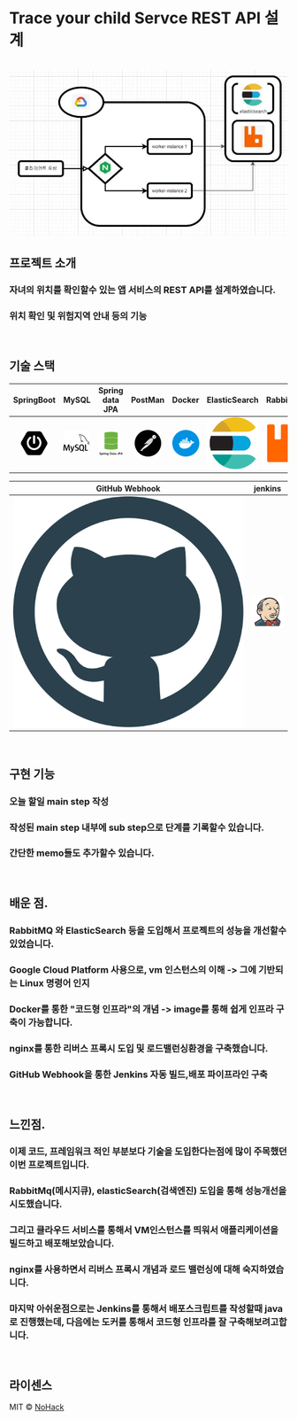 # Trace your child Servce REST API 설계

<p align="center">
  <br>
  <img src="./images/stack/flowchart.JPG">
  <br>
</p>

## 프로젝트 소개

  ### 자녀의 위치를 확인할수 있는 앱 서비스의 REST API를 설계하였습니다.
  ### 위치 확인 및 위험지역 안내 등의 기능


<p align="center">
  
  
</p>

<br>

## 기술 스택

| SpringBoot | MySQL |  Spring data JPA   |  PostMan   | Docker | ElasticSearch | RabbitMQ | Nginx | Google Cloud Platform | 
| :--------: | :--------: | :--------: | :--------: | :--------: | :--------: | :--------: | :--------: | :--------: |
|   ![sb]    |   ![my]    |   ![dj]    |   ![pos]    |   ![dc]    |   ![es]    |   ![ra]    |   ![ng]    |   ![gc]    |       

| GitHub Webhook | jenkins |
| :--------: | :--------: |
|   ![gw]    |   ![jk]    |

<br>

## 구현 기능

### 오늘 할일 main step 작성 

 
### 작성된 main step 내부에 sub step으로 단계를 기록할수 있습니다.


### 간단한 memo들도 추가할수 있습니다.

<br>

## 배운 점.
 ### RabbitMQ 와 ElasticSearch 등을 도입해서 프로젝트의 성능을 개선할수 있었습니다.
 ### Google Cloud Platform 사용으로, vm 인스턴스의 이해 -> 그에 기반되는 Linux 명령어 인지
 ### Docker를 통한 "코드형 인프라"의 개념 -> image를 통해 쉽게 인프라 구축이 가능합니다.
 ### nginx를 통한 리버스 프록시 도입 및 로드밸런싱환경을 구축했습니다.
 ### GitHub Webhook을 통한 Jenkins 자동 빌드,배포 파이프라인 구축
 
<br>

## 느낀점.
  ### 이제 코드, 프레임워크 적인 부분보다 기술을 도입한다는점에 많이 주목했던 이번 프로젝트입니다.
  ### RabbitMq(메시지큐), elasticSearch(검색엔진) 도입을 통해 성능개선을 시도했습니다.
  ### 그리고 클라우드 서비스를 통해서 VM인스턴스를 띄워서 애플리케이션을 빌드하고 배포해보았습니다.
  ### nginx를 사용하면서 리버스 프록시 개념과 로드 밸런싱에 대해 숙지하였습니다.
  ### 마지막 아쉬운점으로는 Jenkins를 통해서 배포스크립트를 작성할때 java로 진행했는데, 다음에는 도커를 통해서 코드형 인프라를 잘 구축해보려고합니다.
  

<br>

## 라이센스

MIT &copy; [NoHack](mailto:lbjp114@gmail.com)

<!-- Stack Icon Refernces -->

[sb]: /images/stack/springboot.svg
[my]: /images/stack/mysql.svg
[dj]: /images/stack/datajpa.svg
[pos]: /images/stack/postman.svg
[jm]: /images/stack/apachejmeter.svg
[dc]: /images/stack/docker.svg
[es]: /images/stack/elasticsearch.svg
[gc]: /images/stack/gcp.svg
[ng]: /images/stack/nginx.svg
[ra]: /images/stack/rabbitmq.svg
[gw]: /images/stack/github.svg
[jk]: /images/stack/jenkins-svgrepo-com.svg

